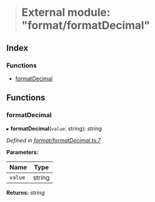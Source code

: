 > # External module: "format/formatDecimal"

## Index

### Functions

* [formatDecimal](_format_formatdecimal_.md#formatdecimal)

## Functions

###  formatDecimal

▸ **formatDecimal**(`value`: string): *string*

*Defined in [format/formatDecimal.ts:7](https://github.com/polkadot-js/common/blob/395569c/packages/util/src/format/formatDecimal.ts#L7)*

**Parameters:**

Name | Type |
------ | ------ |
`value` | string |

**Returns:** *string*